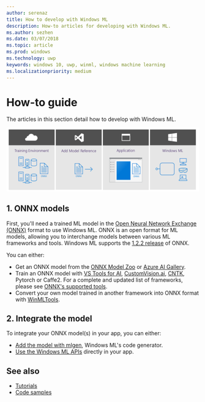 ```yaml
---
author: serenaz
title: How to develop with Windows ML
description: How-to articles for developing with Windows ML.
ms.author: sezhen
ms.date: 03/07/2018
ms.topic: article
ms.prod: windows
ms.technology: uwp
keywords: windows 10, uwp, winml, windows machine learning
ms.localizationpriority: medium
---
```


# How-to guide

The articles in this section detail how to develop with Windows ML.

![Windows ML developer process](images/winmlstory.png)

## 1. ONNX models

First, you'll need a trained ML model in the [Open Neural Network Exchange (ONNX)](https://onnx.ai) format to use Windows ML. ONNX is an open format for ML models, allowing you to interchange models between various ML frameworks and tools. Windows ML supports the [1.2.2 release](https://github.com/onnx/onnx/tree/rel-1.2.2) of ONNX.

You can either:

- Get an ONNX model from the [ONNX Model Zoo](https://github.com/onnx/models) or [Azure AI Gallery](https://gallery.azure.ai/models).
- Train an ONNX model with [VS Tools for AI](train-ai-model.md), [CustomVision.ai](https://customvision.ai/), [CNTK](https://www.microsoft.com/cognitive-toolkit/), Pytorch or Caffe2. For a complete and updated list of frameworks, please see [ONNX's supported tools](https://onnx.ai/supported-tools).
- Convert your own model trained in another framework into ONNX format with [WinMLTools](conversion-samples.md).

## 2. Integrate the model

To integrate your ONNX model(s) in your app, you can either:

- [Add the model with mlgen](mlgen.md), Windows ML's code generator.
- [Use the Windows ML APIs](winml-api.md) directly in your app.

## See also

- [Tutorials](tutorials.md)
- [Code samples](https://github.com/Microsoft/Windows-Machine-Learning)